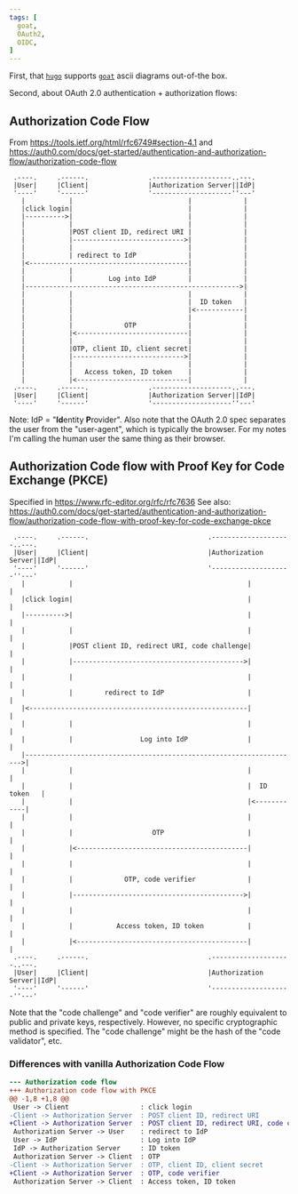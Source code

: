 ```yaml
---
tags: [
  goat,
  OAuth2,
  OIDC,
]
---
```


First, that [`hugo`](https://gohugo.io/content-management/diagrams/) supports [`goat`](https://github.com/bep/goat) ascii diagrams out-of-the box.

Second, about OAuth 2.0 authentication + authorization flows:

## Authorization Code Flow

From https://tools.ietf.org/html/rfc6749#section-4.1
and https://auth0.com/docs/get-started/authentication-and-authorization-flow/authorization-code-flow


```goat
 .----.     .------.               .--------------------..---.
 |User|     |Client|               |Authorization Server||IdP|
 '----'     '------'               '--------------------''---'
   |           |                             |             |
   |click login|                             |             |
   |---------->|                             |             |
   |           |                             |             |
   |           |POST client ID, redirect URI |             |
   |           |---------------------------->|             |
   |           |                             |             |
   |           | redirect to IdP             |             |
   |<----------------------------------------|             |
   |           |                             |             |
   |           |         Log into IdP        |             |
   |------------------------------------------------------>|
   |           |                             |             |
   |           |                             |  ID token   |
   |           |                             |<------------|
   |           |                             |             |
   |           |             OTP             |             |
   |           |<----------------------------|             |
   |           |                             |             |
   |           |OTP, client ID, client secret|             |
   |           |---------------------------->|             |
   |           |                             |             |
   |           |   Access token, ID token    |             |
   |           |<----------------------------|             |
 .----.     .------.               .--------------------..---.
 |User|     |Client|               |Authorization Server||IdP|
 '----'     '------'               '--------------------''---'
```

Note: IdP = "**Id**entity **P**rovider".
Also note that the OAuth 2.0 spec separates the user from the "user-agent", which is typically the browser. For my notes I'm calling the human user the same thing as their browser.


## Authorization Code flow with Proof Key for Code Exchange (PKCE)

Specified in https://www.rfc-editor.org/rfc/rfc7636
See also: https://auth0.com/docs/get-started/authentication-and-authorization-flow/authorization-code-flow-with-proof-key-for-code-exchange-pkce

```goat
 .----.     .------.                              .--------------------..---.
 |User|     |Client|                              |Authorization Server||IdP|
 '----'     '------'                              '--------------------''---'
   |           |                                            |             |
   |click login|                                            |             |
   |---------->|                                            |             |
   |           |                                            |             |
   |           |POST client ID, redirect URI, code challenge|             |
   |           |------------------------------------------->|             |
   |           |                                            |             |
   |           |        redirect to IdP                     |             |
   |<-------------------------------------------------------|             |
   |           |                                            |             |
   |           |                 Log into IdP               |             |
   |--------------------------------------------------------------------->|
   |           |                                            |             |
   |           |                                            |  ID token   |
   |           |                                            |<------------|
   |           |                                            |             |
   |           |                    OTP                     |             |
   |           |<-------------------------------------------|             |
   |           |                                            |             |
   |           |             OTP, code verifier             |             |
   |           |------------------------------------------->|             |
   |           |                                            |             |
   |           |           Access token, ID token           |             |
   |           |<-------------------------------------------|             |
 .----.     .------.                              .--------------------..---.
 |User|     |Client|                              |Authorization Server||IdP|
 '----'     '------'                              '--------------------''---'
```

Note that the "code challenge" and "code verifier" are roughly equivalent to public and private keys, respectively.
However, no specific cryptographic method is specified.
The "code challenge" might be the hash of the "code validator", etc.

### Differences with vanilla Authorization Code Flow

```diff
--- Authorization code flow
+++ Authorization code flow with PKCE
@@ -1,8 +1,8 @@
 User -> Client                  : click login
-Client -> Authorization Server  : POST client ID, redirect URI
+Client -> Authorization Server  : POST client ID, redirect URI, code challenge
 Authorization Server -> User    : redirect to IdP
 User -> IdP                     : Log into IdP
 IdP -> Authorization Server     : ID token
 Authorization Server -> Client  : OTP
-Client -> Authorization Server  : OTP, client ID, client secret
+Client -> Authorization Server  : OTP, code verifier
 Authorization Server -> Client  : Access token, ID token
```

